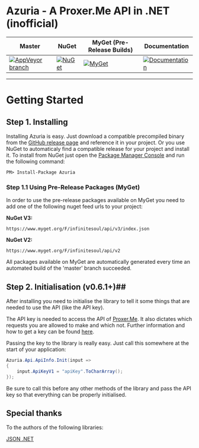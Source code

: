 # Azuria - A Proxer.Me API in .NET (inofficial)

Master | NuGet | MyGet (Pre-Release Builds) | Documentation
----- | ----- | ----- | -----
[![AppVeyor branch](https://img.shields.io/appveyor/ci/InfiniteSoul/Azuria/master.svg?maxAge=2592000?style=flat-square)](https://ci.appveyor.com/project/InfiniteSoul/azuria/branch/master) | [![NuGet](https://img.shields.io/nuget/v/Azuria.svg?style=flat-square)](https://www.nuget.org/packages/Azuria) | [![MyGet](https://img.shields.io/myget/infinitesoul/vpre/Azuria.svg)](https://www.myget.org/feed/infinitesoul/package/nuget/Azuria) | [![Documentation](https://img.shields.io/badge/docs-offline-red.svg)]()

---

# Getting Started #

## Step 1. Installing ##
Installing Azuria is easy. Just download a compatible precompiled binary from the [GitHub release page](https://github.com/InfiniteSoul/Azuria/releases) and reference it in your project. Or you use NuGet to automaticaly find a compatible release for your project and install it. To install from NuGet just open the [Package Manager Console](https://docs.nuget.org/docs/start-here/using-the-package-manager-console) and run the following command:

    PM> Install-Package Azuria

### Step 1.1 Using Pre-Release Packages (MyGet)
In order to use the pre-release packages available on MyGet you need to add one of the following nuget feed urls to your project:

**NuGet V3:**

	https://www.myget.org/F/infinitesoul/api/v3/index.json

**NuGet V2:**

	https://www.myget.org/F/infinitesoul/api/v2

All packages available on MyGet are automatically generated every time an automated build of the 'master' branch succeeded.


## Step 2. Initialisation (v0.6.1+)##
After installing you need to initialise the library to tell it some things that are needed to use the API (like the API key). 

The API key is needed to access the API of [Proxer.Me](https://proxer.me). It also dictates which requests you are allowed to make and which not. Further information and how to get a key can be found [here](https://proxer.me/wiki/Proxer_API/v1).

Passing the key to the library is really easy. Just call this somewhere at the start of your application:
```csharp
Azuria.Api.ApiInfo.Init(input =>
{
	input.ApiKeyV1 = "apiKey".ToCharArray();
});
```
Be sure to call this before any other methods of the library and pass the API key so that everything can be properly initialised.

## Special thanks
To the authors of the following libraries:

[JSON .NET](https://www.nuget.org/packages/Newtonsoft.Json/)
